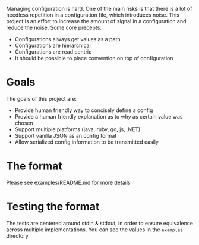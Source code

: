 Managing configuration is hard.  One of the main risks is that there is a lot of needless repetition in a configuration file, which introduces noise.  This project is an effort to increase the amount of signal in a configuration and reduce the noise.  Some core precepts:

* Configurations always get values as a path
* Configurations are hierarchical
* Configurations are read centric
* It should be possible to place convention on top of configuration

# Goals
The goals of this project are:

* Provide human friendly way to concisely define a config
* Provide a human friendly explanation as to why as certain value was chosen
* Support multiple platforms (java, ruby, go, js, .NET)
* Support vanilla JSON as an config format
* Allow serialized config information to be transmitted easily

# The format
Please see examples/README.md for more details

# Testing the format
The tests are centered around stdin & stdout, in order to ensure equivalence across multiple implementations.  You can see the values in the `examples` directory
